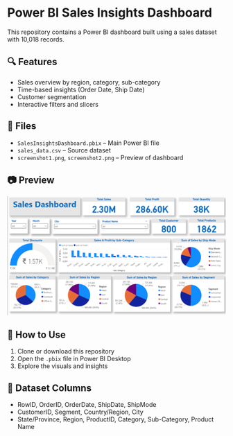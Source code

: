 # Power BI Sales Insights Dashboard

This repository contains a Power BI dashboard built using a sales dataset with 10,018 records.

## 🔍 Features
- Sales overview by region, category, sub-category
- Time-based insights (Order Date, Ship Date)
- Customer segmentation
- Interactive filters and slicers

## 📁 Files
- `SalesInsightsDashboard.pbix` – Main Power BI file
- `sales_data.csv` – Source dataset
- `screenshot1.png`, `screenshot2.png` – Preview of dashboard

## 📷 Preview
![Dashboard Screenshot](SalesDashboard_pic1.png)

## 🚀 How to Use
1. Clone or download this repository
2. Open the `.pbix` file in Power BI Desktop
3. Explore the visuals and insights

## 📌 Dataset Columns
- RowID, OrderID, OrderDate, ShipDate, ShipMode
- CustomerID, Segment, Country/Region, City
- State/Province, Region, ProductID, Category, Sub-Category, Product Name

